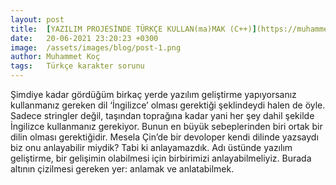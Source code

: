 ```yaml
---
layout: post
title:  [YAZILIM PROJESİNDE TÜRKÇE KULLAN(ma)MAK (C++)](https://muhammetkoc.medium.com/yazilim-projesi%CC%87nde-t%C3%BCrk%C3%A7e-karakter-kullan-ma-mak-c-102694ea81dc) 
date:   20-06-2021 23:20:23 +0300
image:  /assets/images/blog/post-1.png
author: Muhammet Koç
tags:   Türkçe karakter sorunu
---
```


Şimdiye kadar gördüğüm birkaç yerde yazılım geliştirme yapıyorsanız kullanmanız gereken dil ‘İngilizce’ olması gerektiği şeklindeydi halen de öyle. Sadece stringler değil, taşından toprağına kadar yani her şey dahil şekilde İngilizce kullanmanız gerekiyor. Bunun en büyük sebeplerinden biri ortak bir dilin olması gerektiğidir. Mesela Çin’de bir devoloper kendi dilinde yazsaydı biz onu anlayabilir miydik? Tabi ki anlayamazdık. Adı üstünde yazılım geliştirme, bir gelişimin olabilmesi için birbirimizi anlayabilmeliyiz. Burada altının çizilmesi gereken yer: anlamak ve anlatabilmek.